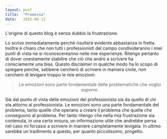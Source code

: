 ```yaml
---
layout: post
title:  "Premessa"
date:   2015-08-12
---
```


<p class="intro"><span class="dropcap">L'</span>origine di questo blog è senza dubbio la frustrazione. </p>

<p>Lo scrivo immediatamente perchè risulterà evidente abbastanza in fretta. Inoltre è chiaro che non tutti i professionisti del campo condivideranno i miei punti di vista ne si riconoscereanno nelle mie esperienze. Ritengo pertanto di dover onestamente stabilire che ciò che andrò a scrivere ha consciamente una bias. Questo disclaimer in qualche modo ha lo scopo di spiegare perchè, sebbene cercherò di scrivere in maniera civile, non cercherò di levigare troppo le mie emozioni:</p>

<blockquote style="text-align: center;">Le emozioni sono parte fondamentale delle problematiche che voglio esporre.</blockquote>

<p>Sia dal punto di vista delle emozioni del professionista sia da quello di chi sta attorno al professionista. Le emozioni sono una parte fondamentale del problema, tanto quelle che operano a creare il problema che quelle che conseguono al problema. Per tanto ritengo che nella mia frustrazione sia contenuta, in una certa misura, un informazione utile che andrebbe persa nel caso mi forzassi a scrivere in maniere campletamente levigata. In ultimo sarebbe un tradimento a questo, per quanto piccolissimo, progetto.</p>
